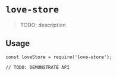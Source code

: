 # `love-store`

> TODO: description

## Usage

```
const loveStore = require('love-store');

// TODO: DEMONSTRATE API
```
